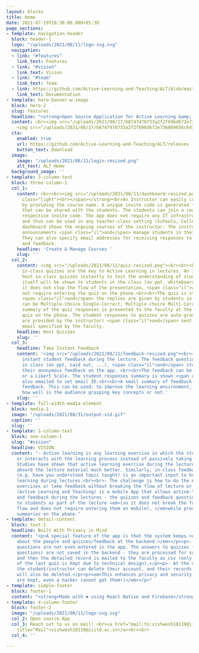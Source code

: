 ```yaml
---
layout: blocks
title: Home
date: 2021-07-19T19:30:00.000+05:30
page_sections:
- template: navigation-header
  block: header-1
  logo: "/uploads/2021/08/11/logo-svg.svg"
  navigation:
  - link: "#features"
    link_text: Features
  - link: "#vision"
    link_text: Vision
  - link: "#team"
    link_text: Team
  - link: https://github.com/Active-Learning-and-Teaching/ALT/blob/master/README.md
    link_text: Documentation
- template: hero-banner-w-image
  block: hero-2
  slug: features
  headline: "<strong>Open Source Application for Active Learning &amp; Teaching</strong>"
  content: <br><img src="/uploads/2021/08/17/68747470733a2f2f696d672e736869656c64732e696f2f62616467652f2d416e64726f69642d677265793f7374796c653d666c6174266c6f676f3d616e64726f6964266c696e6b3d68747470733a2f2f6769746875622e636f6d2f4163746976652d4c6561726e696e672d616e642d5465616368696e672f.svg">
    <img src="/uploads/2021/08/17/68747470733a2f2f696d672e736869656c64732e696f2f62616467652f2d694f532d626c61636b3f7374796c653d666c6174266c6f676f3d6170706c65266c696e6b3d68747470733a2f2f6769746875622e636f6d2f4163746976652d4c6561726e696e672d616e642d5465616368696e672f414c542f72.svg">
  cta:
    enabled: true
    url: https://github.com/Active-Learning-and-Teaching/ALT/releases
    button_text: Download
  image:
    image: "/uploads/2021/08/11/login-resized.png"
    alt_text: ALT Home
  background_image: ''
- template: 3-column-text
  block: three-column-1
  col_1:
    content: <br><br><img src="/uploads/2021/08/11/dashboard-resized.png"><br><br><strong><span
      class="light"><br></span></strong><br>An Instructor can easily create a course
      by providing the course name. A unique invite code is generated for the course
      that can be shared with the students. The students can join a course using the
      respective invite code. The app does not require any IT infrastructure support
      and thus can be used in any teacher-class setting (Schools, Colleges, Workshops).<br><br>The
      dashboard shows the ongoing courses of the instructor. The instructors can post
      announcements <span class="il">and</span> manage students in their courses.
      They can also specify email addresses for receiving responses to the quizzes
      and feedback.
    headline: 'Create & Manage Courses '
    slug: ''
  col_2:
    content: <img src="/uploads/2021/08/11/quiz-resized.png"><br><br><br><br>Short
      in-class quizzes are the key to Active Learning in lectures. An instructor can
      host in-class quizzes instantly to test the understanding of students. The quiz
      itself will be shown to students in the class (on ppt, whiteboard, ...), so
      it does not stop the flow of the presentation, <span class="il">and</span> does
      not require entering the quiz on the phone.<br><br>The quiz is started on mobile
      <span class="il">and</span> the replies are given by students in the app. Quizzes
      can be Multiple-Choice Single-Correct, Multiple-choice Multi-Correct or Alphanumeric.<br><br>A
      summary of the quiz responses is presented to the faculty at the end of the
      quiz on the phone. The student responses to quizzes are auto-graded (if answers
      are provided by the instructor) <span class="il">and</span> sent as CSV to the
      email specified by the faculty.
    headline: Host Quizzes
    slug: ''
  col_3:
    headline: Take Instant Feedback
    content: '<img src="/uploads/2021/08/11/feedback-resized.png"><br><br><br><br>Schedule
      instant student feedback during the lecture. The feedback question is presented
      in class (on ppt, said out, ...), <span class="il">and</span> students can give
      their anonymous feedback on the app. <br><br>The feedback can be on a Color-Scale
      or a Likert Scale. The student responses summary is shown <span class="il">and</span>
      also emailed to set email ID.<br><br>A small summary of feedback is shown post
      feedback. This can be used: to improve the learning environment, and understand
      how well is the audience grasping key concepts or not.'
    slug: ''
- template: full-width-media-element
  block: media-1
  image: "/uploads/2021/08/31/output-vid.gif"
  caption: ''
  slug: ''
- template: 1-column-text
  block: one-column-1
  slug: "#vision"
  headline: VISION
  content: "- Active learning is any learning exercise in which the student engages
    or interacts with the learning process instead of passively taking in the information.<br><br>-
    Studies have shown that active learning exercise during the lecture helps students
    absorb the lecture material much better. Similarly, in-class feedback on any issue
    (e.g. have you understood topic taught) is an important input to help improve
    learning during lectures.<br><br>- The challenge is how to do the Active Learning
    exercises or take feedback without breaking the flow of lecture or losing control.<br><br>ALT
    (Active Learning and Teaching) is a mobile App that allows active-learning quizzes
    and feedback during the lectures - the quizzes and feedback questions are given
    to students as part of the lecture <em>(so it does not break the faculty member's
    flow and does not require entering them on mobile), </em>while providing instant
    summaries on the phone."
- template: detail-content
  block: text-1
  headline: Built With Privacy in Mind
  content: "<p>A special feature of the app is that the system keeps <em>minimal information
    about the people and quizzes/feedback at the backend.</em></p><p>- The quiz/feedback
    questions are not even entered in the app. The answers to quizzes (or feedback
    questions) are not saved in the backend - they are processed for summarization,
    and then the detailed record is mailed to the faculty as csv (only the result
    of the last quiz is kept due to technical design).</p><p>- At the end of the course,
    the student/instructor can delete their account, and their records in the backend
    will also be deleted.</p><p><em>This enhances privacy and security (as no records
    are kept, even a hacker cannot get them!)</em></p>"
- template: simple-footer
  block: footer-1
  content: "<strong>Made with ❤︎ using React Native and Firebase</strong>"
- template: 4-column-footer
  block: footer-2
  image: "/uploads/2021/08/11/logo-svg.svg"
  col_2: Open source App
  col_3: Reach out to us on mail! <br><a href="mail:to:vishwesh18119@iiitd.ac.in"
    title="Mail">vishwesh18119@iiitd.ac.in</a><br><br>
  col_4: ''

---
```

